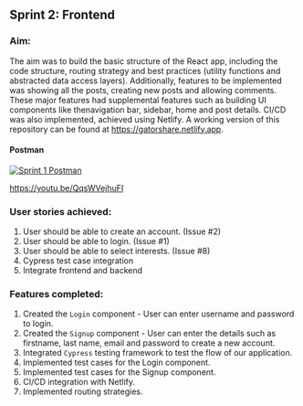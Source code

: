 ## Sprint 2: Frontend

### Aim:
The aim was to build the basic structure of the React app, including the code structure, routing strategy and best practices (utility functions and abstracted data access layers). Additionally, features to be implemented was showing all the posts, creating new posts and allowing comments. These major features had supplemental features such as building UI components like thenavigation bar, sidebar, home and post details. CI/CD was also implemented, achieved using Netlify. A working version of this repository can be found at https://gatorshare.netlify.app. 


#### Postman
[![Sprint 1 Postman](https://img.youtube.com/vi/QqsWVejhuFI/0.jpg)](https://www.youtube.com/watch?v=QqsWVejhuFI)

https://youtu.be/QqsWVejhuFI

### User stories achieved:
1. User should be able to create an account. (Issue #2)
2. User should be able to login. (Issue #1)
3. User should be able to select interests. (Issue #8)
4. Cypress test case integration
5. Integrate frontend and backend

### Features completed:
1. Created the `Login` component - User can enter username and password to login.
2. Created the `Signup` component - User can enter the details such as firstname, last name, email and password to create a new account.
3. Integrated `Cypress` testing framework to test the flow of our application.
4. Implemented test cases for the Login component.
5. Implemented test cases for the Signup component.
6. CI/CD integration with Netlify.
7. Implemented routing strategies.

